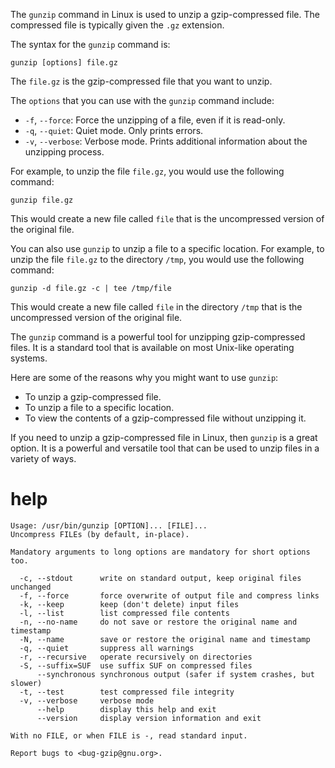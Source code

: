 The `gunzip` command in Linux is used to unzip a gzip-compressed file. The compressed file is typically given the `.gz` extension.

The syntax for the `gunzip` command is:

```
gunzip [options] file.gz
```

The `file.gz` is the gzip-compressed file that you want to unzip.

The `options` that you can use with the `gunzip` command include:

* `-f`, `--force`: Force the unzipping of a file, even if it is read-only.
* `-q`, `--quiet`: Quiet mode. Only prints errors.
* `-v`, `--verbose`: Verbose mode. Prints additional information about the unzipping process.

For example, to unzip the file `file.gz`, you would use the following command:

```
gunzip file.gz
```

This would create a new file called `file` that is the uncompressed version of the original file.

You can also use `gunzip` to unzip a file to a specific location. For example, to unzip the file `file.gz` to the directory `/tmp`, you would use the following command:

```
gunzip -d file.gz -c | tee /tmp/file
```

This would create a new file called `file` in the directory `/tmp` that is the uncompressed version of the original file.

The `gunzip` command is a powerful tool for unzipping gzip-compressed files. It is a standard tool that is available on most Unix-like operating systems.

Here are some of the reasons why you might want to use `gunzip`:

* To unzip a gzip-compressed file.
* To unzip a file to a specific location.
* To view the contents of a gzip-compressed file without unzipping it.

If you need to unzip a gzip-compressed file in Linux, then `gunzip` is a great option. It is a powerful and versatile tool that can be used to unzip files in a variety of ways.


  
# help

```
Usage: /usr/bin/gunzip [OPTION]... [FILE]...
Uncompress FILEs (by default, in-place).

Mandatory arguments to long options are mandatory for short options too.

  -c, --stdout      write on standard output, keep original files unchanged
  -f, --force       force overwrite of output file and compress links
  -k, --keep        keep (don't delete) input files
  -l, --list        list compressed file contents
  -n, --no-name     do not save or restore the original name and timestamp
  -N, --name        save or restore the original name and timestamp
  -q, --quiet       suppress all warnings
  -r, --recursive   operate recursively on directories
  -S, --suffix=SUF  use suffix SUF on compressed files
      --synchronous synchronous output (safer if system crashes, but slower)
  -t, --test        test compressed file integrity
  -v, --verbose     verbose mode
      --help        display this help and exit
      --version     display version information and exit

With no FILE, or when FILE is -, read standard input.

Report bugs to <bug-gzip@gnu.org>.
```
